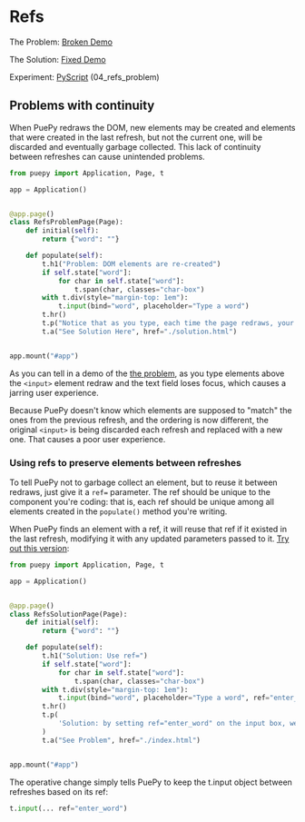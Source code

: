 # Refs

<tldr>
    <p>The Problem: <a href="https://kkinder.pyscriptapps.com/puepy-tutorial/latest/04_refs_problem/index.html">Broken Demo</a></p>
    <p>The Solution: <a href="https://kkinder.pyscriptapps.com/puepy-tutorial/latest/04_refs_problem/solution.html">Fixed Demo</a></p>
    <p>Experiment: <a href="https://pyscript.com/@kkinder/puepy-tutorial/latest">PyScript</a> (04_refs_problem)</p>
</tldr>

## Problems with continuity

When PuePy redraws the DOM, new elements may be created and elements that were created in the last refresh, but not the
current one, will be discarded and eventually garbage collected. This lack of continuity between refreshes can cause
unintended problems.

```Python
from puepy import Application, Page, t

app = Application()


@app.page()
class RefsProblemPage(Page):
    def initial(self):
        return {"word": ""}

    def populate(self):
        t.h1("Problem: DOM elements are re-created")
        if self.state["word"]:
            for char in self.state["word"]:
                t.span(char, classes="char-box")
        with t.div(style="margin-top: 1em"):
            t.input(bind="word", placeholder="Type a word")
        t.hr()
        t.p("Notice that as you type, each time the page redraws, your input loses focus.")
        t.a("See Solution Here", href="./solution.html")


app.mount("#app")
```

As you can tell in a demo of
the [the problem](https://kkinder.pyscriptapps.com/puepy-tutorial/latest/04_refs_problem/index.html), as you type
elements above the `<input>` element redraw and the text field loses focus, which causes a jarring user experience.

Because PuePy doesn't know which elements are supposed to "match" the ones from the previous refresh, and the ordering
is now different, the original `<input>` is being discarded each refresh and replaced with a new one. That causes a
poor user experience.

### Using refs to preserve elements between refreshes

To tell PuePy not to garbage collect an element, but to reuse it between redraws, just give it a `ref=` parameter. The
ref should be unique to the component you're coding: that is, each ref should be unique among all elements created in 
the `populate()` method you're writing.

When PuePy finds an element with a ref, it will reuse that ref if it existed in the last refresh, modifying it with any
updated parameters passed to it. [Try out this version](https://kkinder.pyscriptapps.com/puepy-tutorial/latest/04_refs_problem/solution.html):

```Python
from puepy import Application, Page, t

app = Application()


@app.page()
class RefsSolutionPage(Page):
    def initial(self):
        return {"word": ""}

    def populate(self):
        t.h1("Solution: Use ref=")
        if self.state["word"]:
            for char in self.state["word"]:
                t.span(char, classes="char-box")
        with t.div(style="margin-top: 1em"):
            t.input(bind="word", placeholder="Type a word", ref="enter_word")
        t.hr()
        t.p(
            'Solution: by setting ref="enter_word" on the input box, we tell PuePy to identify that component by its ref.'
        )
        t.a("See Problem", href="./index.html")


app.mount("#app")
```

The operative change simply tells PuePy to keep the t.input object between refreshes based on its ref:

```Python
t.input(... ref="enter_word")
```

